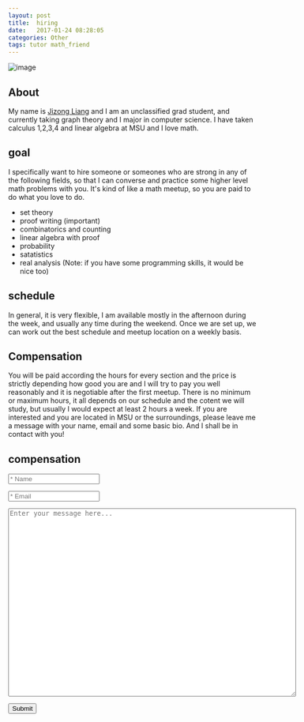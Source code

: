 ```yaml
---
layout: post
title:  hiring
date:   2017-01-24 08:28:05
categories: Other
tags: tutor math_friend
---
```


![image](http://img03.deviantart.net/0cee/i/2011/207/9/f/math_lover_by_bercley-d41qxva.jpg)





## About

My name is [Jizong Liang](http://www.tmmlab.com/about/) and I am an unclassified grad student, and currently taking graph theory and I major in computer science. I have taken calculus 1,2,3,4 and linear algebra at MSU and I love math. 

## goal
I specifically want to hire someone or someones who are strong in any of the following fields, so that I can converse and practice some higher level math problems with you. It's kind of like a math meetup, so you are paid to do what you love to do.  


* set theory 
* proof writing (important)
* combinatorics and counting
* linear algebra with proof
* probability 
* satatistics
* real analysis
(Note: if you have some programming skills, it would be nice too)

## schedule

In general, it is very flexible, I am available mostly in the afternoon during the week, and usually any time during the weekend. Once we are set up, we can work out the best schedule and meetup location on a weekly basis. 

## Compensation 

You will be paid according the hours for every section and the price is strictly depending how good you are and I will try to pay you well reasonably and it is negotiable after the first meetup. There is no minimum or maximum hours, it all depends on our schedule and the cotent we will study, but usually I would expect at least 2 hours a week. If you are interested and you are located in MSU or the surroundings, please leave me a message with your name, email and some basic bio. And I shall be in contact with you!



## compensation 
<form action="https://getsimpleform.com/messages?form_api_token=635207fe87a9b8e111b6790052148d41" method="get">
  <!-- the redirect_to is optional, the form will redirect to the referrer on submission -->
  <input type='hidden' name='redirect_to' value='www.tmmlab.com/TmmGeekBlog/page/5thankyou/'  />
  <!-- all your input fields here.... -->
  <p><input required="required" id="name" placeholder="* Name" type='text' name='name' /></p>
  <p><input required="required" id="email" placeholder="* Email" type='email' name='email' /></p>
  <textarea name="message" placeholder="Enter your message here..." id="message" cols="70" rows="25"></textarea>
  <p><input type='submit' value='Submit' /></p>
</form>











